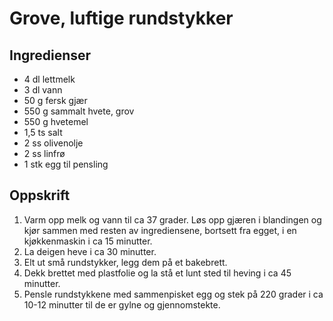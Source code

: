 # Grove, luftige rundstykker

## Ingredienser

* 4 dl lettmelk
* 3 dl vann
* 50 g fersk gjær
* 550 g sammalt hvete, grov
* 550 g hvetemel
* 1,5 ts salt
* 2 ss olivenolje
* 2 ss linfrø
* 1 stk egg til pensling

## Oppskrift

1. Varm opp melk og vann til ca 37 grader. Løs opp gjæren i blandingen og kjør sammen med resten av ingrediensene, bortsett fra egget, i en kjøkkenmaskin i ca 15 minutter. 
2. La deigen heve i ca 30 minutter.
3. Elt ut små rundstykker, legg dem på et bakebrett.
4. Dekk brettet med plastfolie og la stå et lunt sted til heving i ca 45 minutter.
5. Pensle rundstykkene med sammenpisket egg og stek på 220 grader i ca 10-12 minutter til de er gylne og gjennomstekte.
